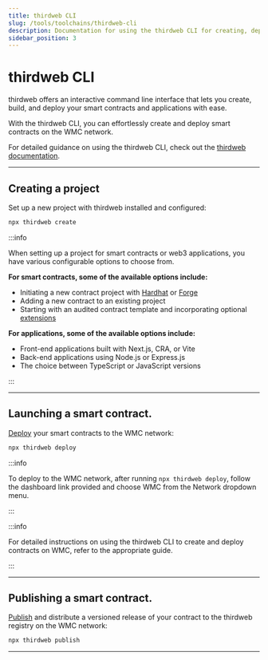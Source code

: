 ```yaml
---
title: thirdweb CLI
slug: /tools/toolchains/thirdweb-cli
description: Documentation for using the thirdweb CLI for creating, deploying, and publishing smart contracts and web3 applications on the WMC network, including detailed instructions and options for project creation and deployment..
sidebar_position: 3
---
```


# thirdweb CLI

thirdweb offers an interactive command line interface that lets you create, build, and deploy your smart contracts and applications with ease.

With the thirdweb CLI, you can effortlessly create and deploy smart contracts on the WMC network.

For detailed guidance on using the thirdweb CLI, check out the [thirdweb documentation](https://portal.thirdweb.com/cli).

---

## Creating a project

Set up a new project with thirdweb installed and configured:

```bash
npx thirdweb create
```

:::info

When setting up a project for smart contracts or web3 applications, you have various configurable options to choose from.

**For smart contracts, some of the available options include:**

- Initiating a new contract project with [Hardhat](https://hardhat.org/) or [Forge](https://book.getfoundry.sh/)
- Adding a new contract to an existing project
- Starting with an audited contract template and incorporating optional [extensions](https://portal.thirdweb.com/contractkit/extensions)

**For applications, some of the available options include:**

- Front-end applications built with Next.js, CRA, or Vite
- Back-end applications using Node.js or Express.js
- The choice between TypeScript or JavaScript versions

:::

---

## Launching a smart contract.

[Deploy](https://portal.thirdweb.com/deploy) your smart contracts to the WMC network:

```bash
npx thirdweb deploy
```

:::info

To deploy to the WMC network, after running `npx thirdweb deploy`, follow the dashboard link provided and choose WMC from the Network dropdown menu.

:::

:::info

For detailed instructions on using the thirdweb CLI to create and deploy contracts on WMC, refer to the appropriate guide.

:::

---

## Publishing a smart contract.

[Publish](https://portal.thirdweb.com/publish) and distribute a versioned release of your contract to the thirdweb registry on the WMC network:

```bash
npx thirdweb publish
```

---
